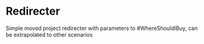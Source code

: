 Redirecter
==========

Simple moved project redirecter with parameters to #WhereShouldIBuy, can be extrapolated to other scenarios
